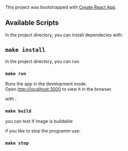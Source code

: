 This project was bootstrapped with [Create React App](https://github.com/facebook/create-react-app).

## Available Scripts

In the project directory, you can install dependecies with:
## `make install`

In the project directory, you can run:

### `make run`

Runs the app in the development mode.<br />
Open [http://localhost:3000](http://localhost:3000) to view it in the browser.


with :

### `make build`

you can test if image is buildable

if you like to stop the programm use:

### `make stop`


